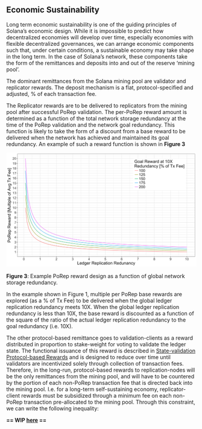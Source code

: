 ## Economic Sustainability

Long term economic sustainability is one of the guiding principles of Solana’s economic design. While it is impossible to predict how decentralized economies will develop over time, especially economies with flexible decentralized governances, we can arrange economic components such that, under certain conditions, a sustainable economy may take shape in the long term. In the case of Solana’s network, these components take the form of the remittances and deposits into and out of the reserve ‘mining pool’.

The dominant remittances from the Solana mining pool are validator and replicator rewards. The deposit mechanism is a flat, protocol-specified and adjusted, % of each transaction fee.

The Replicator rewards are to be delivered to replicators from the mining pool after successful PoRep validation. The per-PoRep reward amount is determined as a function of the total network storage redundancy at the time of the PoRep validation and the network goal redundancy. This function is likely to take the form of a discount from a base reward to be delivered when the network has achieved and maintained its goal redundancy. An example of such a reward function is shown in **Figure 3**

<!-- ![image alt text](porep_reward.png) -->
<p style="text-align:center;"><img src="img/porep_reward.png" alt="==PoRep Reward Curve ==" width="800"/></p>

**Figure 3**: Example PoRep reward design as a function of global network storage redundancy.

In the example shown in Figure 1, multiple per PoRep base rewards are explored (as a % of Tx Fee) to be delivered when the global ledger replication redundancy meets 10X. When the global ledger replication redundancy is less than 10X, the base reward is discounted as a function of the square of the ratio of the actual ledger replication redundancy to the goal redundancy (i.e. 10X).

The other protocol-based remittance goes to validation-clients as a reward distributed in proportion to stake-weight for voting to validate the ledger state. The functional issuance of this reward is described in [State-validation Protocol-based Rewards](ed_vce_state_validation_protocol_based_rewards.md) and is designed to reduce over time until validators are incentivized solely through collection of transaction fees. Therefore, in the long-run, protocol-based rewards to replication-nodes will be the only remittances from the mining pool, and will have to be countered by the portion of each non-PoRep transaction fee that is directed back into the mining pool. I.e. for a long-term self-sustaining economy, replicator-client rewards must be subsidized through a minimum fee on each non-PoRep transaction pre-allocated to the mining pool.  Through this constraint, we can write the following inequality:

**== WIP [here](https://docs.google.com/document/d/1HBDasdkjS4Ja9wC_tIUsZPVcxGAWTuYOq9zf6xoQNps/edit?usp=sharing) ==**
